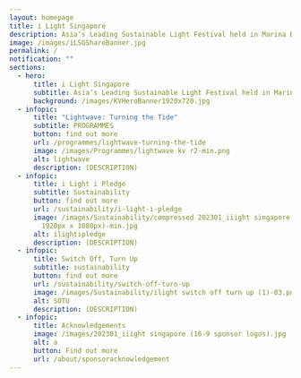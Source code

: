 ```yaml
---
layout: homepage
title: i Light Singapore
description: Asia’s Leading Sustainable Light Festival held in Marina Bay
image: /images/iLSGShareBanner.jpg
permalink: /
notification: ""
sections:
  - hero:
      title: i Light Singapore
      subtitle: Asia’s Leading Sustainable Light Festival held in Marina Bay
      background: /images/KVHeroBanner1920x720.jpg
  - infopic:
      title: "Lightwave: Turning the Tide"
      subtitle: PROGRAMMES
      button: find out more
      url: /programmes/lightwave-turning-the-tide
      image: /images/Programmes/lightwave kv r2-min.png
      alt: lightwave
      description: (DESCRIPTION)
  - infopic:
      title: i Light i Pledge
      subtitle: Sustainability
      button: find out more
      url: /sustainability/i-light-i-pledge
      image: /images/Sustainability/compressed 202301_iiight singapore (ilip banner -
        1920px x 1080px)-min.jpg
      alt: ilightipledge
      description: (DESCRIPTION)
  - infopic:
      title: Switch Off, Turn Up
      subtitle: sustainability
      button: find out more
      url: /sustainability/switch-off-turn-up
      image: /images/Sustainability/ilight switch off turn up (1)-03.png
      alt: SOTU
      description: (DESCRIPTION)
  - infopic:
      title: Acknowledgements
      image: /images/202301_iiight singapore (16-9 sponsor logos).jpg
      alt: a
      button: Find out more
      url: /about/sponsoracknowledgement
---
```

